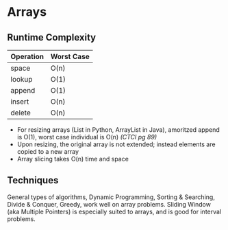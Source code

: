 # Arrays

## Runtime Complexity

Operation | Worst Case
--- | ---
space  | O(n)
lookup | O(1)
append | O(1)
insert | O(n)
delete | O(n)

- For resizing arrays (List in Python, ArrayList in Java), amoritzed append is O(1), worst case individual is O(n) *(CTCI pg 89)*
- Upon resizing, the original array is not extended; instead elements are copied to a new array
- Array slicing takes O(n) time and space

## Techniques

General types of algorithms, Dynamic Programming, Sorting & Searching, Divide & Conquer, Greedy, work well on array problems. Sliding Window (aka Multiple Pointers) is especially suited to arrays, and is good for interval problems.
